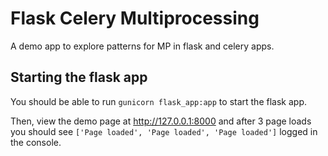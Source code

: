 # Flask Celery Multiprocessing

A demo app to explore patterns for MP in flask and celery apps.


## Starting the flask app

You should be able to run `gunicorn flask_app:app` to start the flask app.

Then, view the demo page at http://127.0.0.1:8000 and after 3 page loads
you should see `['Page loaded', 'Page loaded', 'Page loaded']` logged in
the console.



